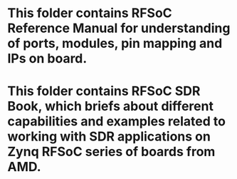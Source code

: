 # This folder contains RFSoC Reference Manual for understanding of ports, modules, pin mapping and IPs on board.
# This folder contains RFSoC SDR Book, which briefs about different capabilities and examples related to working with SDR applications on Zynq RFSoC series of boards from AMD.
